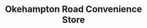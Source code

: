 ---
title: "Okehampton Road Convenience Store"
url: /exeter/okehampton-road-convenience-store/
shop: convenience
---
